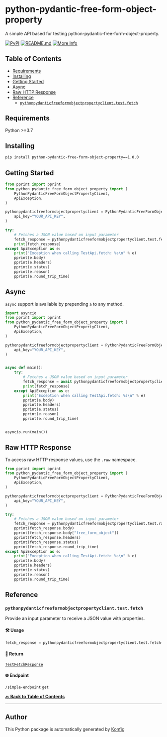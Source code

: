 # python-pydantic-free-form-object-property<a id="python-pydantic-free-form-object-property"></a>

A simple API based for testing python-pydantic-free-form-object-property.


[![PyPI](https://img.shields.io/badge/PyPI-v1.0.0-blue)](https://pypi.org/project/python-pydantic-free-form-object-property/1.0.0)
[![README.md](https://img.shields.io/badge/README-Click%20Here-green)](https://github.com/konfig-dev/konfig/tree/main/python#readme)
[![More Info](https://img.shields.io/badge/More%20Info-Click%20Here-orange)](http://example.com/support)

## Table of Contents<a id="table-of-contents"></a>

<!-- toc -->

- [Requirements](#requirements)
- [Installing](#installing)
- [Getting Started](#getting-started)
- [Async](#async)
- [Raw HTTP Response](#raw-http-response)
- [Reference](#reference)
  * [`pythonpydanticfreeformobjectpropertyclient.test.fetch`](#pythonpydanticfreeformobjectpropertyclienttestfetch)

<!-- tocstop -->

## Requirements<a id="requirements"></a>

Python >=3.7

## Installing<a id="installing"></a>

```sh
pip install python-pydantic-free-form-object-property==1.0.0
```

## Getting Started<a id="getting-started"></a>

```python
from pprint import pprint
from python_pydantic_free_form_object_property import (
    PythonPydanticFreeFormObjectPropertyClient,
    ApiException,
)

pythonpydanticfreeformobjectpropertyclient = PythonPydanticFreeFormObjectPropertyClient(
    api_key="YOUR_API_KEY",
)

try:
    # Fetches a JSON value based on input parameter
    fetch_response = pythonpydanticfreeformobjectpropertyclient.test.fetch()
    print(fetch_response)
except ApiException as e:
    print("Exception when calling TestApi.fetch: %s\n" % e)
    pprint(e.body)
    pprint(e.headers)
    pprint(e.status)
    pprint(e.reason)
    pprint(e.round_trip_time)
```

## Async<a id="async"></a>

`async` support is available by prepending `a` to any method.

```python
import asyncio
from pprint import pprint
from python_pydantic_free_form_object_property import (
    PythonPydanticFreeFormObjectPropertyClient,
    ApiException,
)

pythonpydanticfreeformobjectpropertyclient = PythonPydanticFreeFormObjectPropertyClient(
    api_key="YOUR_API_KEY",
)


async def main():
    try:
        # Fetches a JSON value based on input parameter
        fetch_response = await pythonpydanticfreeformobjectpropertyclient.test.afetch()
        print(fetch_response)
    except ApiException as e:
        print("Exception when calling TestApi.fetch: %s\n" % e)
        pprint(e.body)
        pprint(e.headers)
        pprint(e.status)
        pprint(e.reason)
        pprint(e.round_trip_time)


asyncio.run(main())
```

## Raw HTTP Response<a id="raw-http-response"></a>

To access raw HTTP response values, use the `.raw` namespace.

```python
from pprint import pprint
from python_pydantic_free_form_object_property import (
    PythonPydanticFreeFormObjectPropertyClient,
    ApiException,
)

pythonpydanticfreeformobjectpropertyclient = PythonPydanticFreeFormObjectPropertyClient(
    api_key="YOUR_API_KEY",
)

try:
    # Fetches a JSON value based on input parameter
    fetch_response = pythonpydanticfreeformobjectpropertyclient.test.raw.fetch()
    pprint(fetch_response.body)
    pprint(fetch_response.body["free_form_object"])
    pprint(fetch_response.headers)
    pprint(fetch_response.status)
    pprint(fetch_response.round_trip_time)
except ApiException as e:
    print("Exception when calling TestApi.fetch: %s\n" % e)
    pprint(e.body)
    pprint(e.headers)
    pprint(e.status)
    pprint(e.reason)
    pprint(e.round_trip_time)
```


## Reference<a id="reference"></a>
### `pythonpydanticfreeformobjectpropertyclient.test.fetch`<a id="pythonpydanticfreeformobjectpropertyclienttestfetch"></a>

Provide an input parameter to receive a JSON value with properties.

#### 🛠️ Usage<a id="🛠️-usage"></a>

```python
fetch_response = pythonpydanticfreeformobjectpropertyclient.test.fetch()
```

#### 🔄 Return<a id="🔄-return"></a>

[`TestFetchResponse`](./python_pydantic_free_form_object_property/pydantic/test_fetch_response.py)

#### 🌐 Endpoint<a id="🌐-endpoint"></a>

`/simple-endpoint` `get`

[🔙 **Back to Table of Contents**](#table-of-contents)

---


## Author<a id="author"></a>
This Python package is automatically generated by [Konfig](https://konfigthis.com)
